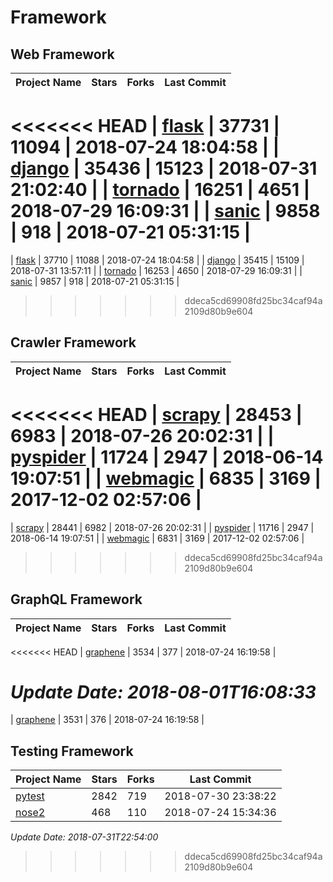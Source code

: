 # Framework

## Web Framework

| Project Name | Stars | Forks | Last Commit |
| ------------ | ----- | ----- | ----------- |
<<<<<<< HEAD
| [flask](https://github.com/pallets/flask) | 37731 | 11094 | 2018-07-24 18:04:58 |
| [django](https://github.com/django/django) | 35436 | 15123 | 2018-07-31 21:02:40 |
| [tornado](https://github.com/tornadoweb/tornado) | 16251 | 4651 | 2018-07-29 16:09:31 |
| [sanic](https://github.com/channelcat/sanic) | 9858 | 918 | 2018-07-21 05:31:15 |
=======
| [flask](https://github.com/pallets/flask) | 37710 | 11088 | 2018-07-24 18:04:58 |
| [django](https://github.com/django/django) | 35415 | 15109 | 2018-07-31 13:57:11 |
| [tornado](https://github.com/tornadoweb/tornado) | 16253 | 4650 | 2018-07-29 16:09:31 |
| [sanic](https://github.com/channelcat/sanic) | 9857 | 918 | 2018-07-21 05:31:15 |
>>>>>>> ddeca5cd69908fd25bc34caf94a2109d80b9e604

## Crawler Framework

| Project Name | Stars | Forks | Last Commit |
| ------------ | ----- | ----- | ----------- |
<<<<<<< HEAD
| [scrapy](https://github.com/scrapy/scrapy) | 28453 | 6983 | 2018-07-26 20:02:31 |
| [pyspider](https://github.com/binux/pyspider) | 11724 | 2947 | 2018-06-14 19:07:51 |
| [webmagic](https://github.com/code4craft/webmagic) | 6835 | 3169 | 2017-12-02 02:57:06 |
=======
| [scrapy](https://github.com/scrapy/scrapy) | 28441 | 6982 | 2018-07-26 20:02:31 |
| [pyspider](https://github.com/binux/pyspider) | 11716 | 2947 | 2018-06-14 19:07:51 |
| [webmagic](https://github.com/code4craft/webmagic) | 6831 | 3169 | 2017-12-02 02:57:06 |
>>>>>>> ddeca5cd69908fd25bc34caf94a2109d80b9e604

## GraphQL Framework

| Project Name | Stars | Forks | Last Commit |
| ------------ | ----- | ----- | ----------- |
<<<<<<< HEAD
| [graphene](https://github.com/graphql-python/graphene) | 3534 | 377 | 2018-07-24 16:19:58 |

*Update Date: 2018-08-01T16:08:33*
=======
| [graphene](https://github.com/graphql-python/graphene) | 3531 | 376 | 2018-07-24 16:19:58 |

## Testing Framework

| Project Name | Stars | Forks | Last Commit |
| ------------ | ----- | ----- | ----------- |
| [pytest](https://github.com/pytest-dev/pytest) | 2842 | 719 | 2018-07-30 23:38:22 |
| [nose2](https://github.com/nose-devs/nose2) | 468 | 110 | 2018-07-24 15:34:36 |

*Update Date: 2018-07-31T22:54:00*
>>>>>>> ddeca5cd69908fd25bc34caf94a2109d80b9e604
